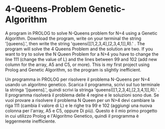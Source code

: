 # 4-Queens-Problem Genetic-Algorithm

A program in PROLOG to solve N-Queens problem for N=4 using a Genetic Algorithm.
Download the program, write on your terminal the string '[queens].', then write the string 'queens([[1,2,3,4],[2,3,4,1]],R).' .
The program will solve the 4 Queens Problem and the solution are two.
If you want to try to solve the N Queen Problem for a N>4 you have to change the line 111 (change the value of L) and the lines between 99 and 102 (add new column for the array, A5 and C5, or more).
This is my first project using Prolog and Genetic Algorithm, so the program is slightly inefficient.

Un programma in PROLOG per risolvere il problema N-Queens per N=4 usando un algoritmo genetico.
Scarica il programma, scrivi sul tuo terminale la stringa '[queens].', quindi scrivi la stringa 'queens([[1,2,3,4],[2,3,4,1]],R).' .
Il programma risolverà il problema delle 4 regine e le soluzioni sono due.
Se vuoi provare a risolvere il problema N Queen per un N>4 devi cambiare la riga 111 (cambia il valore di L) e le righe tra 99 e 102 (aggiungi una nuova colonna per l'array, A5 e C5, oppure Di più).
Questo è il mio primo progetto in cui utilizzo Prolog e l'Algoritmo Genetico, quindi il programma è leggermente inefficiente.
